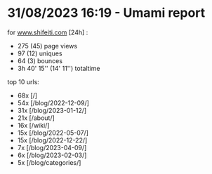 # 31/08/2023 16:19 - Umami report
for www.shifeiti.com [24h] :

 - 275 (45) page views
 - 97 (12) uniques
 - 64 (3) bounces
 - 3h 40' 15'' (14' 11'') totaltime


top 10 urls:
 - 68x [/]
 - 54x [/blog/2022-12-09/]
 - 31x [/blog/2023-01-12/]
 - 21x [/about/]
 - 16x [/wiki/]
 - 15x [/blog/2022-05-07/]
 - 15x [/blog/2022-12-22/]
 - 7x [/blog/2023-04-09/]
 - 6x [/blog/2023-02-03/]
 - 5x [/blog/categories/]


